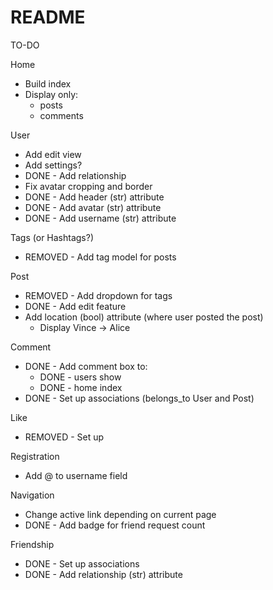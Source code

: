 # README

TO-DO

Home
  * Build index
  * Display only:
    - posts
    - comments

User
  * Add edit view
  * Add settings?
  * DONE - Add relationship
  * Fix avatar cropping and border
  * DONE - Add header (str) attribute
  * DONE - Add avatar (str) attribute
  * DONE - Add username (str) attribute

Tags (or Hashtags?)
  * REMOVED - Add tag model for posts

Post
  * REMOVED - Add dropdown for tags
  * DONE - Add edit feature
  * Add location (bool) attribute (where user posted the post)
    - Display Vince -> Alice

Comment
  * DONE - Add comment box to:
    - DONE - users show
    - DONE - home index
  * DONE - Set up associations (belongs_to User and Post)

Like
  * REMOVED - Set up

Registration
  * Add @ to username field

Navigation
  * Change active link depending on current page
  * DONE - Add badge for friend request count

Friendship
  * DONE - Set up associations
  * DONE - Add relationship (str) attribute
